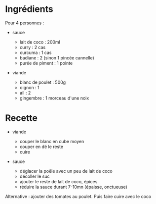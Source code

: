 # Ingrédients

Pour 4 personnes :

- sauce
    - lait de coco  :   200ml
    - curry         :   2 cas
    - curcuma       :   1 cas
    - badiane       :   2 (sinon 1 pincée cannelle)
    - purée de piment   :   1 pointe

- viande
    - blanc de poulet   :   500g
    - oignon            :   1
    - ail               :   2
    - gingembre         :   1 morceau d'une noix

# Recette

- viande
    - couper le blanc en cube moyen
    - couper en dé le reste
    - cuire

- sauce
    - déglacer la poêle avec un peu de lait de coco
    - décoller le suc
    - ajouter le reste de lait de coco, épices
    - réduire la sauce durant 7-10mn (épaisse, onctueuse)

Alternative : ajouter des tomates au poulet. Puis faire cuire avec le coco